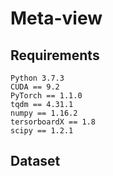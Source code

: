 # Meta-view

## Requirements
    Python 3.7.3
    CUDA == 9.2
    PyTorch == 1.1.0
    tqdm == 4.31.1
    numpy == 1.16.2
    tersorboardX == 1.8
    scipy == 1.2.1
  
## Dataset
